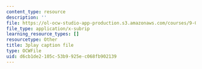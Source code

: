 ```yaml
---
content_type: resource
description: ''
file: https://ol-ocw-studio-app-production.s3.amazonaws.com/courses/9-00sc-introduction-to-psychology-fall-2011/d6cb1de2105c53b9925ec068fb902139_Vko17una2Zw.vtt
file_type: application/x-subrip
learning_resource_types: []
resourcetype: Other
title: 3play caption file
type: OCWFile
uid: d6cb1de2-105c-53b9-925e-c068fb902139
---
```

